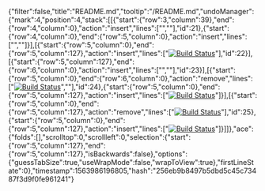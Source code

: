 {"filter":false,"title":"README.md","tooltip":"/README.md","undoManager":{"mark":4,"position":4,"stack":[[{"start":{"row":3,"column":39},"end":{"row":4,"column":0},"action":"insert","lines":["",""],"id":21},{"start":{"row":4,"column":0},"end":{"row":5,"column":0},"action":"insert","lines":["",""]}],[{"start":{"row":5,"column":0},"end":{"row":5,"column":127},"action":"insert","lines":["[![Build Status](https://travis-ci.org/timochfati/django-blog.svg?branch=master)](https://travis-ci.org/timochfati/django-blog)"],"id":22}],[{"start":{"row":5,"column":127},"end":{"row":6,"column":0},"action":"insert","lines":["",""],"id":23}],[{"start":{"row":5,"column":0},"end":{"row":6,"column":0},"action":"remove","lines":["[![Build Status](https://travis-ci.org/timochfati/django-blog.svg?branch=master)](https://travis-ci.org/timochfati/django-blog)",""],"id":24},{"start":{"row":5,"column":0},"end":{"row":5,"column":127},"action":"insert","lines":["[![Build Status](https://travis-ci.org/timochfati/django-blog.svg?branch=master)](https://travis-ci.org/timochfati/django-blog)"]}],[{"start":{"row":5,"column":0},"end":{"row":5,"column":127},"action":"remove","lines":["[![Build Status](https://travis-ci.org/timochfati/django-blog.svg?branch=master)](https://travis-ci.org/timochfati/django-blog)"],"id":25},{"start":{"row":5,"column":0},"end":{"row":5,"column":127},"action":"insert","lines":["[![Build Status](https://travis-ci.org/timochfati/django-blog.svg?branch=master)](https://travis-ci.org/timochfati/django-blog)"]}]]},"ace":{"folds":[],"scrolltop":0,"scrollleft":0,"selection":{"start":{"row":5,"column":127},"end":{"row":5,"column":127},"isBackwards":false},"options":{"guessTabSize":true,"useWrapMode":false,"wrapToView":true},"firstLineState":0},"timestamp":1563986196805,"hash":"256eb9b8497b5dbd5c45c73487f3d9f0fe961241"}